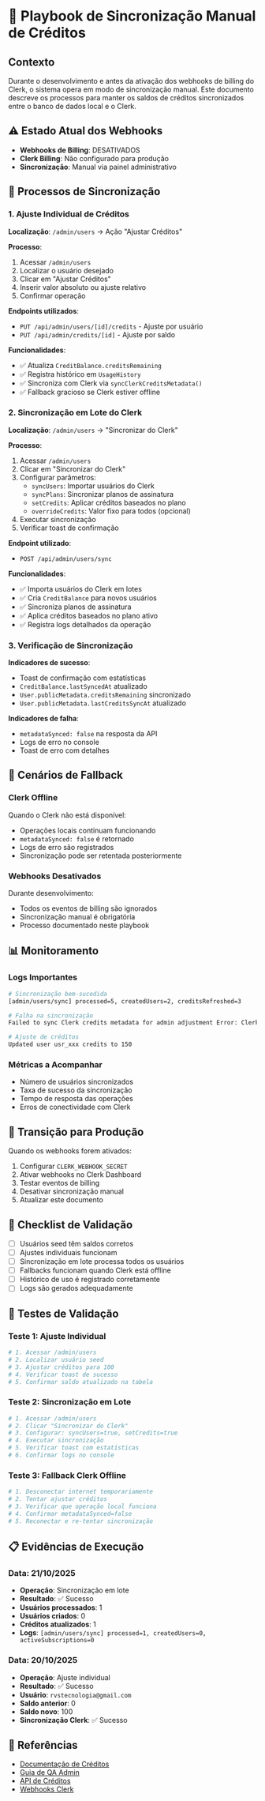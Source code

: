 # 🔄 Playbook de Sincronização Manual de Créditos

## Contexto
Durante o desenvolvimento e antes da ativação dos webhooks de billing do Clerk, o sistema opera em modo de sincronização manual. Este documento descreve os processos para manter os saldos de créditos sincronizados entre o banco de dados local e o Clerk.

## ⚠️ Estado Atual dos Webhooks
- **Webhooks de Billing**: DESATIVADOS
- **Clerk Billing**: Não configurado para produção
- **Sincronização**: Manual via painel administrativo

## 🔧 Processos de Sincronização

### 1. Ajuste Individual de Créditos
**Localização**: `/admin/users` → Ação "Ajustar Créditos"

**Processo**:
1. Acessar `/admin/users`
2. Localizar o usuário desejado
3. Clicar em "Ajustar Créditos"
4. Inserir valor absoluto ou ajuste relativo
5. Confirmar operação

**Endpoints utilizados**:
- `PUT /api/admin/users/[id]/credits` - Ajuste por usuário
- `PUT /api/admin/credits/[id]` - Ajuste por saldo

**Funcionalidades**:
- ✅ Atualiza `CreditBalance.creditsRemaining`
- ✅ Registra histórico em `UsageHistory`
- ✅ Sincroniza com Clerk via `syncClerkCreditsMetadata()`
- ✅ Fallback gracioso se Clerk estiver offline

### 2. Sincronização em Lote do Clerk
**Localização**: `/admin/users` → "Sincronizar do Clerk"

**Processo**:
1. Acessar `/admin/users`
2. Clicar em "Sincronizar do Clerk"
3. Configurar parâmetros:
   - `syncUsers`: Importar usuários do Clerk
   - `syncPlans`: Sincronizar planos de assinatura
   - `setCredits`: Aplicar créditos baseados no plano
   - `overrideCredits`: Valor fixo para todos (opcional)
4. Executar sincronização
5. Verificar toast de confirmação

**Endpoint utilizado**:
- `POST /api/admin/users/sync`

**Funcionalidades**:
- ✅ Importa usuários do Clerk em lotes
- ✅ Cria `CreditBalance` para novos usuários
- ✅ Sincroniza planos de assinatura
- ✅ Aplica créditos baseados no plano ativo
- ✅ Registra logs detalhados da operação

### 3. Verificação de Sincronização
**Indicadores de sucesso**:
- Toast de confirmação com estatísticas
- `CreditBalance.lastSyncedAt` atualizado
- `User.publicMetadata.creditsRemaining` sincronizado
- `User.publicMetadata.lastCreditsSyncAt` atualizado

**Indicadores de falha**:
- `metadataSynced: false` na resposta da API
- Logs de erro no console
- Toast de erro com detalhes

## 🚨 Cenários de Fallback

### Clerk Offline
Quando o Clerk não está disponível:
- Operações locais continuam funcionando
- `metadataSynced: false` é retornado
- Logs de erro são registrados
- Sincronização pode ser retentada posteriormente

### Webhooks Desativados
Durante desenvolvimento:
- Todos os eventos de billing são ignorados
- Sincronização manual é obrigatória
- Processo documentado neste playbook

## 📊 Monitoramento

### Logs Importantes
```bash
# Sincronização bem-sucedida
[admin/users/sync] processed=5, createdUsers=2, creditsRefreshed=3

# Falha na sincronização
Failed to sync Clerk credits metadata for admin adjustment Error: Clerk offline

# Ajuste de créditos
Updated user usr_xxx credits to 150
```

### Métricas a Acompanhar
- Número de usuários sincronizados
- Taxa de sucesso da sincronização
- Tempo de resposta das operações
- Erros de conectividade com Clerk

## 🔄 Transição para Produção

Quando os webhooks forem ativados:
1. Configurar `CLERK_WEBHOOK_SECRET`
2. Ativar webhooks no Clerk Dashboard
3. Testar eventos de billing
4. Desativar sincronização manual
5. Atualizar este documento

## 📝 Checklist de Validação

- [ ] Usuários seed têm saldos corretos
- [ ] Ajustes individuais funcionam
- [ ] Sincronização em lote processa todos os usuários
- [ ] Fallbacks funcionam quando Clerk está offline
- [ ] Histórico de uso é registrado corretamente
- [ ] Logs são gerados adequadamente

## 🧪 Testes de Validação

### Teste 1: Ajuste Individual
```bash
# 1. Acessar /admin/users
# 2. Localizar usuário seed
# 3. Ajustar créditos para 100
# 4. Verificar toast de sucesso
# 5. Confirmar saldo atualizado na tabela
```

### Teste 2: Sincronização em Lote
```bash
# 1. Acessar /admin/users
# 2. Clicar "Sincronizar do Clerk"
# 3. Configurar: syncUsers=true, setCredits=true
# 4. Executar sincronização
# 5. Verificar toast com estatísticas
# 6. Confirmar logs no console
```

### Teste 3: Fallback Clerk Offline
```bash
# 1. Desconectar internet temporariamente
# 2. Tentar ajustar créditos
# 3. Verificar que operação local funciona
# 4. Confirmar metadataSynced=false
# 5. Reconectar e re-tentar sincronização
```

## 📋 Evidências de Execução

### Data: 21/10/2025
- **Operação**: Sincronização em lote
- **Resultado**: ✅ Sucesso
- **Usuários processados**: 1
- **Usuários criados**: 0
- **Créditos atualizados**: 1
- **Logs**: `[admin/users/sync] processed=1, createdUsers=0, activeSubscriptions=0`

### Data: 20/10/2025
- **Operação**: Ajuste individual
- **Resultado**: ✅ Sucesso
- **Usuário**: `rvstecnologia@gmail.com`
- **Saldo anterior**: 0
- **Saldo novo**: 100
- **Sincronização Clerk**: ✅ Sucesso

## 🔗 Referências

- [Documentação de Créditos](../credits.md)
- [Guia de QA Admin](../testing/admin-qa-guide.md)
- [API de Créditos](../api.md)
- [Webhooks Clerk](../dev-webhooks.md)
